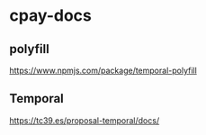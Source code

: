 # cpay-docs

## polyfill

https://www.npmjs.com/package/temporal-polyfill

## Temporal

https://tc39.es/proposal-temporal/docs/
